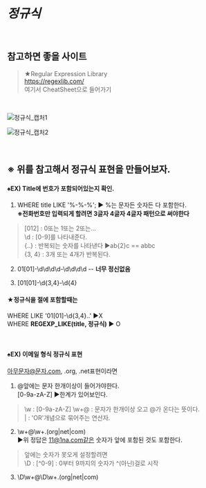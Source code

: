 # _정규식_

&nbsp;
## 참고하면 좋을 사이트
> ★Regular Expression Library  
https://regexlib.com/  
여기서 CheatSheet으로 들어가기

&nbsp;

![정규식_캡처1](https://user-images.githubusercontent.com/43837994/154871347-86f9aa12-c4f2-436f-b5c1-1211d4094a11.PNG)



![정규식_캡처2](https://user-images.githubusercontent.com/43837994/154871373-b99e42e2-7ca9-4a0b-bfa1-d77edcc4ce1d.PNG)

&nbsp;

## ※ 위를 참고해서 정규식 표현을 만들어보자.

#### ♠EX)  Title에 번호가 포함되어있는지 확인.

1) WHERE title LIKE '%-%-%'; ▶ %는 문자든 숫자든 다 포함한다.  
**※전화번호만 입력되게 할려면 3글자 4글자 4글자 패턴으로 써야한다**

> [012] : 0또는 1또는 2또는...   
\d : [0-9]를 나타내준다.  
{..} : 반복되는 숫자를 나타낸다 ▶ab{2}c == abbc  
{3, 4} : 3개 또는 4개가 반복된다. 

2) 01[01]-\d\d\d\d-\d\d\d\d -- **너무 정신없음**

3) [01[01]-\d{3,4}-\d{4}

#### ★정규식을 절에 포함할때는 
WHERE LIKE '01[01]-\d{3,4}..' ▶X  
WHERE **REGEXP_LIKE(title, 정규식)** ▶ O


&nbsp;

#### ♠EX)  이메일 형식 정규식 표현
아무문자@문자.com, .org, .net표현이라면  

1) @앞에는 문자 한개이상이 들어가야한다.  
[0-9a-zA-Z] ▶한계가 있어보인다. 
> \w : [0-9a-zA-Z]
\w+@ : 문자가 한개이상 오고 @가 온다는 뜻이다.  
| : 'OR'개념으로 묶어주는 연산자.

2) \w+@\w+.(org|net|com)  
▶위 정답은 11@1na.com같은 숫자가 앞에 포함된 것도  포함한다.  

> 앞에는 숫자가 못오게 설정할려면  
\D : [^0-9] : 0부터 9까지의 숫자가 ^(아닌)걸로 시작

3) \D\w+@\D\w+.(org|net|com)
